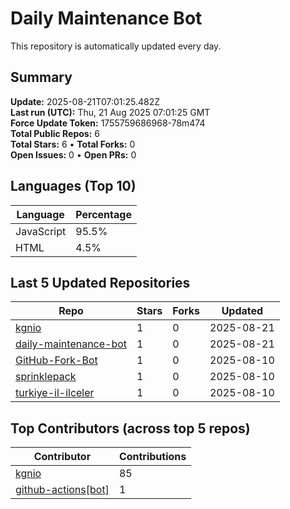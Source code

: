 # Daily Maintenance Bot

This repository is automatically updated every day.

## Summary
<!-- STATS:START -->
**Update:** 2025-08-21T07:01:25.482Z  
**Last run (UTC):** Thu, 21 Aug 2025 07:01:25 GMT  
**Force Update Token:** 1755759686968-78m474  
**Total Public Repos:** 6  
**Total Stars:** 6 • **Total Forks:** 0  
**Open Issues:** 0 • **Open PRs:** 0
<!-- STATS:END -->

## Languages (Top 10)
<!-- LANGS:START -->
Language | Percentage
--- | ---
JavaScript | 95.5%
HTML | 4.5%
<!-- LANGS:END -->

## Last 5 Updated Repositories
<!-- RECENT:START -->
Repo | Stars | Forks | Updated
--- | --- | --- | ---
[kgnio](https://github.com/kgnio/kgnio) | 1 | 0 | 2025-08-21
[daily-maintenance-bot](https://github.com/kgnio/daily-maintenance-bot) | 1 | 0 | 2025-08-21
[GitHub-Fork-Bot](https://github.com/kgnio/GitHub-Fork-Bot) | 1 | 0 | 2025-08-10
[sprinklepack](https://github.com/kgnio/sprinklepack) | 1 | 0 | 2025-08-10
[turkiye-il-ilceler](https://github.com/kgnio/turkiye-il-ilceler) | 1 | 0 | 2025-08-10
<!-- RECENT:END -->

## Top Contributors (across top 5 repos)
<!-- CONTRIB:START -->
Contributor | Contributions
--- | ---
[kgnio](https://github.com/kgnio) | 85
[github-actions[bot]](https://github.com/apps/github-actions) | 1
<!-- CONTRIB:END -->
